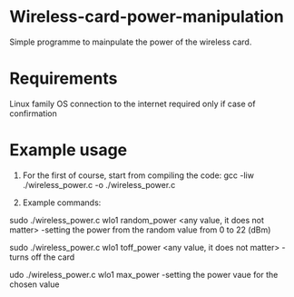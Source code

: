 # Wireless-card-power-manipulation

Simple programme to mainpulate the power of the wireless card.

# Requirements

Linux family OS
connection to the internet required only if case of confirmation 

# Example usage
1. For the first of course, start from compiling the code:
gcc -liw ./wireless_power.c -o ./wireless_power.c

2. Example commands:

sudo ./wireless_power.c wlo1 random_power <any value, it does not matter>
-setting the power from the random value from 0 to 22 (dBm)

sudo ./wireless_power.c wlo1 toff_power <any value, it does not matter>
-turns off the card

udo ./wireless_power.c wlo1 max_power <any value>
-setting the power vaue for the chosen value
